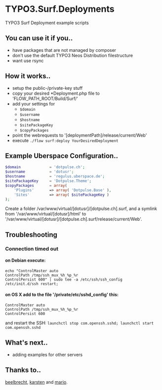 # TYPO3.Surf.Deployments

TYPO3 Surf Deployment example scripts

## You can use it if you..

* have packages that are not managed by composer
* don't use the default TYPO3 Neos Distribution filestructure
* want use rsync

## How it works..

* setup the public-/private-key stuff
* copy your desired *Deployment.php file to 'FLOW_PATH_ROOT/Build/Surf/'
* add your settings for
  * `$domain`
  * `$username`
  * `$hostname`
  * `$sitePackageKey`
  * `$copyPackages`
* point the webrequests to '[deploymentPath]/release/current/Web'
* execute `./flow surf:deploy YourDesiredDeployment`

## Example Uberspace Configuration..

```php
$domain				= 'dotpulse.ch';
$username			= 'dotusr';
$hostname			= 'regulus.uberspace.de';
$sitePackageKey		= 'Dotpulse.Theme';
$copyPackages		= array(
	'Plugins'		=> array( 'Dotpulse.Base' ),
	'Sites'			=> array( $sitePackageKey )
);
```
Create a folder /var/www/virtual/[dotusr]/[dotpulse.ch].surf,
and a symlink from '/var/www/virtual/[dotusr]/html' to '/var/www/virtual/[dotusr]/[dotpulse.ch].surf/release/current/Web'.

## Troubleshooting

### Connection timed out

#### on Debian execute:
```
echo "ControlMaster auto
ControlPath /tmp/ssh_mux_%h_%p_%r
ControlPersist 600" | sudo tee -a /etc/ssh/ssh_config
/etc/init.d/ssh restart;
```

#### on OS X add to the file '/private/etc/sshd_config' this:
```
ControlMaster auto
ControlPath /tmp/ssh_mux_%h_%p_%r
ControlPersist 600
```
and restart the SSH: `launchctl stop com.openssh.sshd; launchctl start com.openssh.sshd`

## What's next..

* adding examples for other servers

## Thanks to..

[beelbrecht](https://gist.github.com/beelbrecht), [karsten](http://karsten.dambekalns.de/blog/using-ssh-controlmaster-with-typo3-surf.html) and [mario](https://github.com/mrimann).